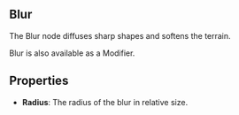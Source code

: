 
## Blur

The Blur node diffuses sharp shapes and softens the terrain.

Blur is also available as a Modifier.

## Properties

* **Radius**: The radius of the blur in relative size.
